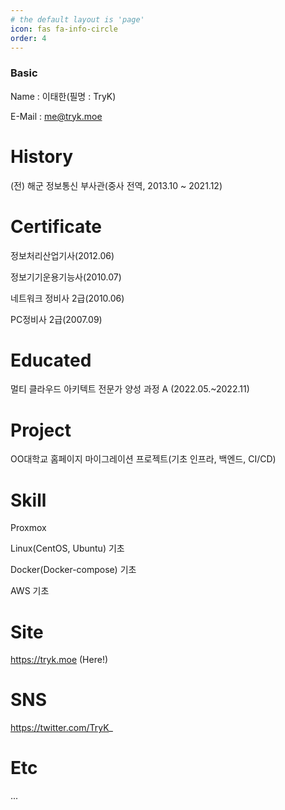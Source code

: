 ```yaml
---
# the default layout is 'page'
icon: fas fa-info-circle
order: 4
---
```


### Basic

Name : 이태한(필명 : TryK)

E-Mail : me@tryk.moe



# History

(전) 해군 정보통신 부사관(중사 전역, 2013.10 ~ 2021.12)



# Certificate

정보처리산업기사(2012.06)

정보기기운용기능사(2010.07)

네트워크 정비사 2급(2010.06)

PC정비사 2급(2007.09)



# Educated

멀티 클라우드 아키텍트 전문가 양성 과정 A (2022.05.~2022.11)



# Project

OO대학교 홈페이지 마이그레이션 프로젝트(기초 인프라, 백엔드, CI/CD)



# Skill

Proxmox

Linux(CentOS, Ubuntu) 기초

Docker(Docker-compose) 기초

AWS 기초



# Site

https://tryk.moe (Here!)



# SNS

https://twitter.com/TryK_



# Etc

...

